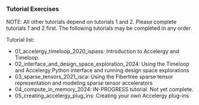 ### Tutorial Exercises
NOTE: All other tutorials depend on tutorials 1 and 2. Please complete tutorials
1 and 2 first. The following tutorials may be completed in any order.

Tutorial list:
- 01_accelergy_timeloop_2020_ispass: Introduction to Accelergy and Timeloop.
- 02_interface_and_design_space_exploration_2024: Using the Timeloop and Accelergy Python interface and running design space explorations
- 03_sparse_tensors_2021_isca: Using the Fibertree sparse tensor representation and modeling sparse tensor accelerators
- 04_compute_in_memory_2024: IN-PROGRESS tutorial. Not yet complete.
- 05_creating_accelergy_plug_ins: Creating your own Accelergy plug-ins
